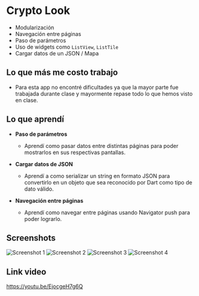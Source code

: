 # Crypto Look

- Modularización
- Navegación entre páginas
- Paso de parámetros
- Uso de widgets como `ListView`, `ListTile`
- Cargar datos de un JSON / Mapa

## Lo que más me costo trabajo

- Para esta app no encontré dificultades ya que la mayor parte fue trabajada durante clase y mayormente repase todo lo que hemos visto en clase.

## Lo que aprendí

- **Paso de parámetros**

  - Aprendí como pasar datos entre distintas páginas para poder mostrarlos en sus respectivas pantallas.

- **Cargar datos de JSON**

  - Aprendí a como serializar un string en formato JSON para convertirlo en un objeto que sea reconocido por Dart como tipo de dato válido.

- **Navegación entre páginas**

  - Aprendí como navegar entre páginas usando Navigator push para poder lograrlo.

## Screenshots

![Screenshot 1](./screenshot1.png)
![Screenshot 2](./screenshot2.png)
![Screenshot 3](./screenshot3.png)
![Screenshot 4](./screenshot4.png)

## Link video

https://youtu.be/EjocgeH7g6Q
